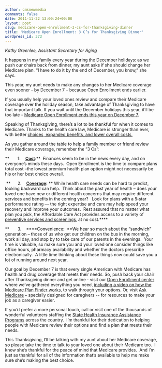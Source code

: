 ```yaml
---
author: cmsnewmedia
comments: false
date: 2011-11-22 13:00:24+00:00
layout: post
slug: medicare-open-enrollment-3-cs-for-thanksgiving-dinner
title: 'Medicare Open Enrollment: 3 C’s for Thanksgiving Dinner'
wordpress_id: 373
---
```


_Kathy Greenlee, Assistant Secretary for Aging_

It happens in my family every year during the December holidays: as we push our chairs back from dinner, my aunt asks if she should change her Medicare plan. “I have to do it by the end of December, you know,” she says. 

This year, my aunt needs to make any changes to her Medicare coverage even sooner – by December 7 – because Open Enrollment ends earlier.

If you usually help your loved ones review and compare their Medicare coverage over the holiday season, take advantage of Thanksgiving to have that important talk. If you wait until the December holidays this year, it’ll be too late - [Medicare Open Enrollment ends this year on December 7](http://www.youtube.com/user/CMSHHSgov#p/u/13/er7-S_eSJwc). 

Speaking of Thanksgiving, there’s a lot to be thankful for when it comes to Medicare. Thanks to the health care law, Medicare is stronger than ever, with better [choices, expanded benefits, and lower overall costs.](http://blog.medicare.gov/2011/10/03/medicare-open-enrollment-medicare-is-stronger-than-ever/)

As you gather around the table to help a family member or friend review their Medicare coverage, remember the “3 Cs”:

**       1.    **[**Cost**](http://blog.medicare.gov/2011/11/01/medicare-open-enrollment-looking-at-costs/)**:**  Finances seem to be in the news every day, and on everyone’s minds these days.  Open Enrollment is the time to compare plans total cost –the lowest premium health plan option might not necessarily be his or her best choice overall.

 **      2.    **[**Coverage**](http://blog.medicare.gov/2011/11/08/medicare-open-enrollment-making-the-best-choice-for-you/)**: ** While health care needs can be hard to predict, looking backward can help.  Think about the past year of health – does your loved one have new or different health concerns that may require different services and benefits in the coming year?   Look for plans with a 5‑star performance rating — the right expertise and care may help speed your recovery and improve your outcomes.  Rest assured that no matter what plan you pick, the Affordable Care Act provides access to a variety of [preventive services and screenings](http://www.youtube.com/watch?v=NxnKxIg2pE0&feature=channel_video_title), at no cost.****

**       3.    ****Convenience:  **We hear so much about the “sandwich” generation – those of us who get our children on the bus in the morning, work all day, and stop by to take care of our parents in the evenings.  Your time is valuable, so make sure you and your loved one consider things like office hours, pharmacy availability and whether the doctors prescribe electronically.  A little time thinking about these things now could save you a lot of running around next year.

Our goal by December 7 is that every single American with Medicare has health and drug coverage that meets their needs. So, push back your chair after Thanksgiving dinner and get online - visit our [Open Enrollment center](http://www.medicare.gov/open-enrollment/) where we’ve gathered everything you need, [including a video on how the Medicare Plan Finder works](http://www.youtube.com/watch?v=iQQJ7ry_H6k), to walk through your options. Or, visit [Ask Medicare](http://www.medicare.gov/caregivers) – specially designed for caregivers -- for resources to make your job as a caregiver easier.

If you’d prefer a more personal touch, call or visit one of the thousands of wonderful volunteers staffing the [State Health Insurance Assistance Programs](http://www.medicare.gov/contacts/) across the country.  I’m thankful for their dedication to helping people with Medicare review their options and find a plan that meets their needs.

This Thanksgiving, I’ll be talking with my aunt about her Medicare coverage, so please take the time to talk to your loved one about their Medicare too.  I know she’s thankful for the peace of mind that Medicare provides.  And I’m just as thankful for all of the information that’s available to help me make sure she’s making the best choice.
